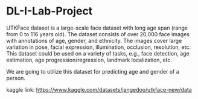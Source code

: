 # DL-I-Lab-Project

UTKFace dataset is a large-scale face dataset with long age span (range from 0 to 116 years old). The dataset consists of over 20,000 face images with annotations of age, gender, and ethnicity. The images cover large variation in pose, facial expression, illumination, occlusion, resolution, etc. This dataset could be used on a variety of tasks, e.g., face detection, age estimation, age progression/regression, landmark localization, etc.

We are going to utilize this dataset for predicting age and gender of a person.

kaggle link: https://www.kaggle.com/datasets/jangedoo/utkface-new/data
